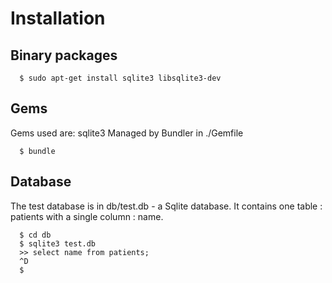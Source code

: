 # Installation

## Binary packages

```
  $ sudo apt-get install sqlite3 libsqlite3-dev
```

## Gems

Gems used are:  sqlite3
Managed by Bundler in ./Gemfile

```
  $ bundle
```


## Database

The test database is in db/test.db - a Sqlite database.
It contains one table : patients with a single column : name.

```
  $ cd db
  $ sqlite3 test.db
  >> select name from patients;
  ^D
  $
```

